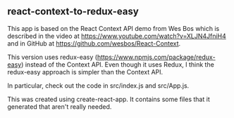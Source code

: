 ## react-context-to-redux-easy

This app is based on the React Context API demo from Wes Bos
which is described in the video at https://www.youtube.com/watch?v=XLJN4JfniH4
and in GitHub at https://github.com/wesbos/React-Context.

This version uses redux-easy (https://www.npmjs.com/package/redux-easy)
instead of the Context API.  Even though it uses Redux, I think the
redux-easy approach is simpler than the Context API.

In particular, check out the code in src/index.js
and src/App.js.

This was created using create-react-app.
It contains some files that it generated
that aren't really needed.
